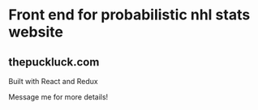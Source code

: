 # Front end for probabilistic nhl stats website

## thepuckluck.com

Built with React and Redux

Message me for more details!
